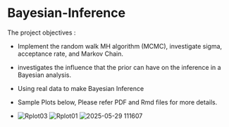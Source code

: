 # Bayesian-Inference

The project objectives :

-  Implement the random walk MH algorithm (MCMC), investigate sigma, acceptance rate, and Markov Chain.
-  investigates the influence that the prior can have on the inference in a Bayesian analysis.
-  Using real data to make Bayesian Inference
-  Sample Plots below, Please refer PDF and Rmd files for more details.

- ![Rplot03](https://github.com/user-attachments/assets/d3ef1173-8854-4933-bd68-8008d83a58c8)
![Rplot01](https://github.com/user-attachments/assets/52a668a9-d31c-4b1b-a3e6-0847cc25ad86)
![2025-05-29 111607](https://github.com/user-attachments/assets/6e4881f5-c5fa-4fc9-82a0-00eaa649aec3)
